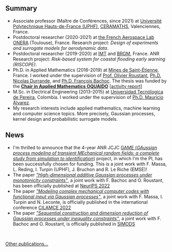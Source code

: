 ## Summary
- Associate professor (Maître de Conférences, since 2021) at [Université Polytechnique Hauts-de-France (UPHF)](https://www.uphf.fr/), [CERAMATHS](https://www.uphf.fr/ceramaths/en), Valenciennes, France. 
- Postdoctoral researcher (2020-2021) at [the French Aerospace Lab ONERA](https://www.onera.fr/fr/centres/toulouse) (Toulouse), France. Research project: *Design of experiments and surrogate models for aerodynamic data*.
- Postdoctoral researcher (2019-2020) at [IMT](https://www.math.univ-toulouse.fr/) and [BRGM](https://www.brgm.fr/fr), France. ANR Research project: *Risk-based system for coastal flooding early warning (RISCOPE)*.
- Ph.D. in Applied Mathematics (2016-2019) at [Mines de Saint-Étienne](https://www.mines-stetienne.fr/), France. I worked under the supervision of [Prof. Olivier Roustant](https://olivier-roustant.fr/), [Ph.D. Nicolas Durrande](https://sites.google.com/site/nicolasdurrandehomepage/), and [Ph.D. François Bachoc](https://www.math.univ-toulouse.fr/~fbachoc/). The thesis was funded by the [**Chair in Applied Mathematics OQUAIDO**](https://oquaido.emse.fr/) [[activity report]](https://hal.archives-ouvertes.fr/hal-03217277)
- M.Sc. in Electrical Engineering (2013-2015) at [Universidad Tecnólogica de Pereira](https://www.utp.edu.co/), Colombia. I worked under the supervision of [Ph.D. Mauricio Álvarez](https://www.sheffield.ac.uk/dcs/people/academic/mauricio-alvarez).
- My research interests include applied mathematics, machine learning and computer science topics. More precisely, Gaussian processes, kernel design and probabilistic surrogate models.

## News
- I'm thrilled to announce that the 4-year ANR JCJC [GAME (*GAussian process modeling of transient MEchanical random fields: a complete study from simulation to identification*)](https://anfelopera.github.io/funding/GAME) project, in which I'm the PI, has been successfully chosen for funding. This is a joint work with F. Massa, L. Reding, I. Turpin (UPHF), J. Bruchon and R. Le Riche (EMSE)!
- The paper [*"High-dimensional additive Gaussian processes under monotonicity constraints"*](https://proceedings.neurips.cc/paper_files/paper/2022/hash/34b70ece5f8d273fd670a17e2248d034-Abstract-Conference.html), a joint work with F. Bachoc and O. Roustant, has been officially published at [NeurIPS 2022](https://neurips.cc/Conferences/2022)
- The paper [*"Modeling complex mechanical computer codes with functional input via Gaussian processes"*](https://hal.archives-ouvertes.fr/hal-03882473/), a joint work with F. Massa, I. Turpin and N. Leconte, is officially published in the international conference [CILAMCE 2022](https://www.cilamce.com.br/)
- The paper [*"Sequential construction and dimension reduction of Gaussian processes under inequality constraints"*](https://doi.org/10.1137/21M1407513), a joint work with F. Bachoc and O. Roustant, is officially published in [SIMODS](https://www.siam.org/publications/journals/siam-journal-on-mathematics-of-data-science-simods)
<br>

[Other publications...](https://anfelopera.github.io/publications/)
